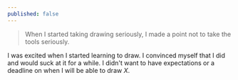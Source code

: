```yaml
---
published: false
---
```



> When I started taking drawing seriously, I made a point not to take the tools seriously.

I was excited when I started learning to draw. I convinced myself that I did and would suck at it for a while. I didn't want to have expectations or a deadline on when I will be able to draw _X_.